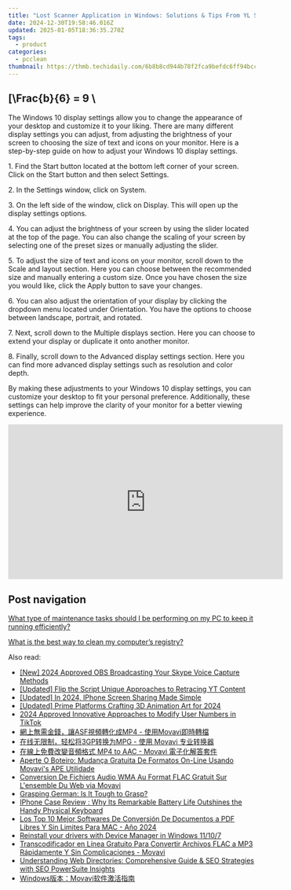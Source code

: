 ```yaml
---
title: "Lost Scanner Application in Windows: Solutions & Tips From YL Software Experts"
date: 2024-12-30T19:58:46.016Z
updated: 2025-01-05T18:36:35.270Z
tags:
  - product
categories:
  - pcclean
thumbnail: https://thmb.techidaily.com/6b8b8cd944b78f2fca9befdc6ff94bcc8ad2bce093f59dcdf2b6479e3403f82d.jpg
---
```


## \[\Frac{b}{6} = 9 \

The Windows 10 display settings allow you to change the appearance of your desktop and customize it to your liking. There are many different display settings you can adjust, from adjusting the brightness of your screen to choosing the size of text and icons on your monitor. Here is a step-by-step guide on how to adjust your Windows 10 display settings. 

1\. Find the Start button located at the bottom left corner of your screen. Click on the Start button and then select Settings.

2\. In the Settings window, click on System.

3\. On the left side of the window, click on Display. This will open up the display settings options. 

4\. You can adjust the brightness of your screen by using the slider located at the top of the page. You can also change the scaling of your screen by selecting one of the preset sizes or manually adjusting the slider.

5\. To adjust the size of text and icons on your monitor, scroll down to the Scale and layout section. Here you can choose between the recommended size and manually entering a custom size. Once you have chosen the size you would like, click the Apply button to save your changes.

6\. You can also adjust the orientation of your display by clicking the dropdown menu located under Orientation. You have the options to choose between landscape, portrait, and rotated.

7\. Next, scroll down to the Multiple displays section. Here you can choose to extend your display or duplicate it onto another monitor.

8\. Finally, scroll down to the Advanced display settings section. Here you can find more advanced display settings such as resolution and color depth. 

By making these adjustments to your Windows 10 display settings, you can customize your desktop to fit your personal preference. Additionally, these settings can help improve the clarity of your monitor for a better viewing experience.

<!-- affiliate ads begin -->
<iframe width="560" height="315" src="https://www.youtube.com/embed/PKZUYice-ws?si=L8iMa9T3h7TMSWdQ" title="YouTube video player" frameborder="0" allow="accelerometer; autoplay; clipboard-write; encrypted-media; gyroscope; picture-in-picture; web-share" referrerpolicy="strict-origin-when-cross-origin" allowfullscreen></iframe>
<!-- affiliate ads end -->

## Post navigation

[What type of maintenance tasks should I be performing on my PC to keep it running efficiently?](https://tools.techidaily.com/pcclean/products/)

[What is the best way to clean my computer’s registry?](https://tools.techidaily.com/pcclean/products/)

<ins class="adsbygoogle"
     style="display:block"
     data-ad-format="autorelaxed"
     data-ad-client="ca-pub-7571918770474297"
     data-ad-slot="1223367746"></ins>

<ins class="adsbygoogle"
     style="display:block"
     data-ad-client="ca-pub-7571918770474297"
     data-ad-slot="8358498916"
     data-ad-format="auto"
     data-full-width-responsive="true"></ins>

<span class="atpl-alsoreadstyle">Also read:</span>
<div><ul>
<li><a href="https://screen-sharing-recording.techidaily.com/new-2024-approved-obs-broadcasting-your-skype-voice-capture-methods/"><u>[New] 2024 Approved OBS Broadcasting Your Skype Voice Capture Methods</u></a></li>
<li><a href="https://youtube-tips.techidaily.com/ed-flip-the-script-unique-approaches-to-retracing-yt-content/"><u>[Updated] Flip the Script Unique Approaches to Retracing YT Content</u></a></li>
<li><a href="https://screen-recording.techidaily.com/updated-in-2024-iphone-screen-sharing-made-simple/"><u>[Updated] In 2024, IPhone Screen Sharing Made Simple</u></a></li>
<li><a href="https://article-files.techidaily.com/updated-prime-platforms-crafting-3d-animation-art-for-2024/"><u>[Updated] Prime Platforms Crafting 3D Animation Art for 2024</u></a></li>
<li><a href="https://fox-boxes.techidaily.com/2024-approved-innovative-approaches-to-modify-user-numbers-in-tiktok/"><u>2024 Approved Innovative Approaches to Modify User Numbers in TikTok</u></a></li>
<li><a href="https://discover-able.techidaily.com/1726222196392-asfmp4-movavi/"><u>網上無需金錢，讓ASF視頻轉化成MP4 - 使用Movavi即時轉檔</u></a></li>
<li><a href="https://discover-able.techidaily.com/3gpmpg-movavi/"><u>在线无限制，轻松将3GP转换为MPG - 使用 Movavi 专业转换器</u></a></li>
<li><a href="https://discover-able.techidaily.com/mp4-to-aac-movavi/"><u>在線上免費改變音頻格式 MP4 to AAC - Movavi 電子化解答套件</u></a></li>
<li><a href="https://discover-able.techidaily.com/aperte-o-boteiro-mudanca-gratuita-de-formatos-on-line-usando-movavis-ape-utilidade/"><u>Aperte O Boteiro: Mudança Gratuita De Formatos On-Line Usando Movavi's APE Utilidade</u></a></li>
<li><a href="https://discover-able.techidaily.com/conversion-de-fichiers-audio-wma-au-format-flac-gratuit-sur-lensemble-du-web-via-movavi/"><u>Conversion De Fichiers Audio WMA Au Format FLAC Gratuit Sur L'ensemble Du Web via Movavi</u></a></li>
<li><a href="https://mondly-stories.techidaily.com/grasping-german-is-it-tough-to-grasp/"><u>Grasping German: Is It Tough to Grasp?</u></a></li>
<li><a href="https://tech-renaissance.techidaily.com/iphone-case-review-why-its-remarkable-battery-life-outshines-the-handy-physical-keyboard/"><u>IPhone Case Review : Why Its Remarkable Battery Life Outshines the Handy Physical Keyboard</u></a></li>
<li><a href="https://discover-able.techidaily.com/los-top-10-mejor-softwares-de-conversion-de-documentos-a-pdf-libres-y-sin-limites-para-mac-ano-2024/"><u>Los Top 10 Mejor Softwares De Conversión De Documentos a PDF Libres Y Sin Limites Para MAC - Año 2024</u></a></li>
<li><a href="https://review-topics.techidaily.com/reinstall-your-drivers-with-device-manager-in-windows-11107-by-drivereasy-guide/"><u>Reinstall your drivers with Device Manager in Windows 11/10/7</u></a></li>
<li><a href="https://discover-able.techidaily.com/transcodificador-en-linea-gratuito-para-convertir-archivos-flac-a-mp3-rapidamente-y-sin-complicaciones-movavi/"><u>Transcodificador en Línea Gratuito Para Convertir Archivos FLAC a MP3 Rápidamente Y Sin Complicaciones - Movavi</u></a></li>
<li><a href="https://win-deluxe.techidaily.com/understanding-web-directories-comprehensive-guide-and-seo-strategies-with-seo-powersuite-insights/"><u>Understanding Web Directories: Comprehensive Guide & SEO Strategies with SEO PowerSuite Insights</u></a></li>
<li><a href="https://discover-able.techidaily.com/1726220729957-windowsmovavi/"><u>Windows版本：Movavi软件激活指南</u></a></li>
</ul></div>

